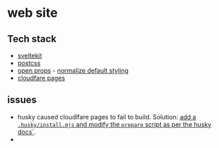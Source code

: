 # web site



## Tech stack
- [sveltekit](https://kit.svelte.dev/)
- [postcss](https://postcss.org/)
- [open props](https://open-props.style/) - [normalize default styling](https://codepen.io/argyleink/pen/KKvRORE)
- [cloudfare pages](https://pages.cloudflare.com/)

## issues
- husky caused cloudlfare pages to fail to build. Solution: [add a `.husky/install.mjs` and modify the `prepare` script as per the husky docs`](https://typicode.github.io/husky/how-to.html#ci-server-and-docker).
-